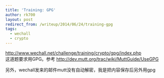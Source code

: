 ```yaml
---
title: 'Training: GPG'
author: rk700
layout: post
redirect_from: /writeup/2014/06/24/training-gpg
tags:
  - wechall
  - crypto
---
```

<http://www.wechall.net/challenge/training/crypto/gpg/index.php>  
这道题要求用GPG。参考 <http://dev.mutt.org/trac/wiki/MuttGuide/UseGPG>

另外，wechall发来的邮件mutt没有自动解密，我是把内容保存后另外用gpg